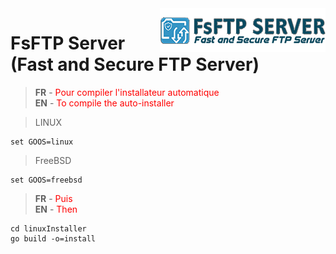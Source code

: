 <img src="img/logo.png" alt="FsFTP Server" title="FsFTP Server" align="right">
<h1>FsFTP Server (Fast and Secure FTP Server)</h1>

> <b>FR</b> - <font color="red">Pour compiler l'installateur automatique</font><br>
> <b>EN</b> - <font color="red">To compile the auto-installer</font><br>

> LINUX
```
set GOOS=linux
```

> FreeBSD
```
set GOOS=freebsd
```

> <b>FR</b> - <font color="red">Puis</font><br>
> <b>EN</b> - <font color="red">Then</font><br>

```
cd linuxInstaller
go build -o=install
```
